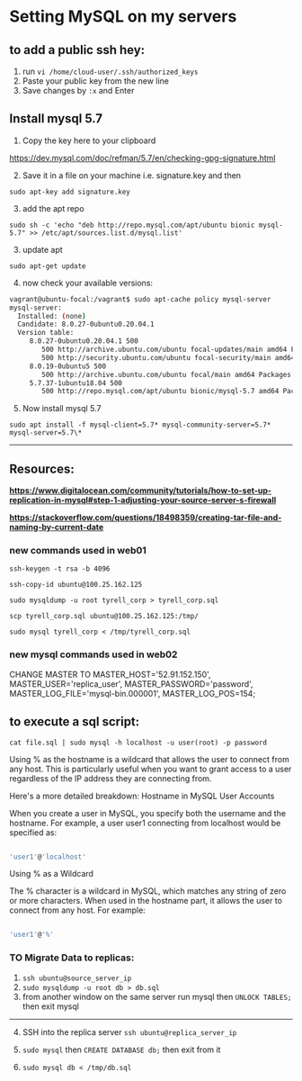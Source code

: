 # Setting MySQL on my servers

## to add a public ssh hey:

1. run `vi /home/cloud-user/.ssh/authorized_keys`
2. Paste your public key from the new line
3. Save changes by `:x` and Enter

## Install mysql 5.7

1. Copy the key here to your clipboard

https://dev.mysql.com/doc/refman/5.7/en/checking-gpg-signature.html

2. Save it in a file on your machine i.e. signature.key and then

`sudo apt-key add signature.key`

3. add the apt repo

`sudo sh -c 'echo "deb http://repo.mysql.com/apt/ubuntu bionic mysql-5.7" >> /etc/apt/sources.list.d/mysql.list'`

3. update apt

`sudo apt-get update`

4. now check your available versions:

```bash
vagrant@ubuntu-focal:/vagrant$ sudo apt-cache policy mysql-server
mysql-server:
  Installed: (none)
  Candidate: 8.0.27-0ubuntu0.20.04.1
  Version table:
     8.0.27-0ubuntu0.20.04.1 500
        500 http://archive.ubuntu.com/ubuntu focal-updates/main amd64 Packages
        500 http://security.ubuntu.com/ubuntu focal-security/main amd64 Packages
     8.0.19-0ubuntu5 500
        500 http://archive.ubuntu.com/ubuntu focal/main amd64 Packages
     5.7.37-1ubuntu18.04 500
        500 http://repo.mysql.com/apt/ubuntu bionic/mysql-5.7 amd64 Packages
```

5. Now install mysql 5.7

`sudo apt install -f mysql-client=5.7* mysql-community-server=5.7* mysql-server=5.7\*`

---

## Resources:

**https://www.digitalocean.com/community/tutorials/how-to-set-up-replication-in-mysql#step-1-adjusting-your-source-server-s-firewall**

**https://stackoverflow.com/questions/18498359/creating-tar-file-and-naming-by-current-date**

### new commands used in web01

`ssh-keygen -t rsa -b 4096`

`ssh-copy-id ubuntu@100.25.162.125`

`sudo mysqldump -u root tyrell_corp > tyrell_corp.sql`

`scp tyrell_corp.sql ubuntu@100.25.162.125:/tmp/`

`sudo mysql tyrell_corp < /tmp/tyrell_corp.sql`

### new mysql commands used in web02

CHANGE MASTER TO
MASTER_HOST='52.91.152.150',
MASTER_USER='replica_user',
MASTER_PASSWORD='password',
MASTER_LOG_FILE='mysql-bin.000001',
MASTER_LOG_POS=154;

## to execute a sql script:

`cat file.sql | sudo mysql -h localhost -u user(root) -p password`

Using % as the hostname is a wildcard that allows the user to connect from any host. This is particularly useful when you want to grant access to a user regardless of the IP address they are connecting from.

Here's a more detailed breakdown:
Hostname in MySQL User Accounts

When you create a user in MySQL, you specify both the username and the hostname. For example, a user user1 connecting from localhost would be specified as:

```sql

'user1'@'localhost'
```

Using % as a Wildcard

The % character is a wildcard in MySQL, which matches any string of zero or more characters. When used in the hostname part, it allows the user to connect from any host. For example:

```sql

'user1'@'%'
```

### TO Migrate Data to replicas:

1. `ssh ubuntu@source_server_ip`
2. `sudo mysqldump -u root db > db.sql`
3. from another window on the same server run mysql then `UNLOCK TABLES;` then exit mysql

---

4. SSH into the replica server `ssh ubuntu@replica_server_ip`

5. `sudo mysql` then `CREATE DATABASE db;` then exit from it

6. `sudo mysql db < /tmp/db.sql`

